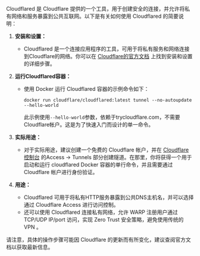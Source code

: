 Cloudflared 是 Cloudflare 提供的一个工具，用于创建安全的连接，并允许将私有网络和服务暴露到公共互联网。以下是有关如何使用 Cloudflared 的简要说明：

1. **安装和设置：**
   - Cloudflared 是一个连接应用程序的工具，可用于将私有服务和网络连接到Cloudflare的网络。你可以在 [Cloudflare的官方文档](https://developers.cloudflare.com/cloudflare-one/connections/connect-apps/install-and-setup/) 上找到安装和设置的详细步骤。

2. **运行Cloudflared容器：**
   - 使用 Docker 运行 Cloudflared 容器的示例命令如下：
     ```
     docker run cloudflare/cloudflared:latest tunnel --no-autoupdate --hello-world
     ```
     此示例使用`--hello-world`参数，依赖于trycloudflare.com，不需要Cloudflare帐户。这是为了快速入门而设计的单一命令。

3. **实际用途：**
   - 对于实际用途，建议创建一个免费的 Cloudflare 帐户，并在 [Cloudflare控制台](https://dash.teams.cloudflare.com/) 的Access -> Tunnels 部分创建隧道。在那里，你将获得一个用于启动和运行 cloudflared Docker 容器的单行命令，并且需要通过 Cloudflare 帐户进行身份验证。

4. **用途：**
   - Cloudflared 可用于将私有HTTP服务暴露到公共DNS主机名，并可以选择通过 Cloudflare Access 进行访问控制。
   - 还可以使用 Cloudflared 连接私有网络，允许 WARP 注册用户通过 TCP/UDP IP/port 访问，实现 Zero Trust 安全策略，避免使用传统的 VPN 。

请注意，具体的操作步骤可能因 Cloudflare 的更新而有所变化，建议查阅官方文档以获取最新信息。